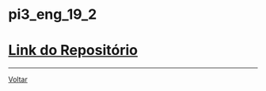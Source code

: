 # pi3\_eng\_19\_2 

# [Link do Repositório](https://github.com/LPAE/pi3_eng_19_2)

---
[Voltar](https://lpae.github.io/)